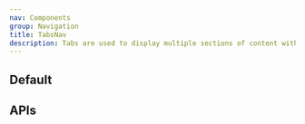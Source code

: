 ```yaml
---
nav: Components
group: Navigation
title: TabsNav
description: Tabs are used to display multiple sections of content within the same space on a webpage. They allow users to quickly switch between different sections of content without having to navigate away from the current page.
---
```


## Default

<code src="./demos/index.tsx" center></code>

## APIs

<API></API>
